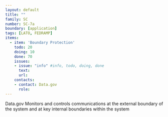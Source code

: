 ```yaml
---
layout: default
title: ""
family: SC
number: SC-7a
boundary: [application]
tags: [LATO, FEDRAMP]
items:
  - item: 'Boundary Protection'
    todo: 20
    doing: 10
    done: 70   
    issues:
    - issue: "info" #info, todo, doing, done
      text:
      url:
    contacts:
    - contact: Data.gov
      role:
---
```

Data.gov Monitors and controls communications at the external boundary of the system and at key internal boundaries within the system
